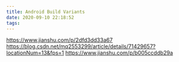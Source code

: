 ```yaml
---
title: Android Build Variants
date: 2020-09-10 22:18:52
tags:
---
```

https://www.jianshu.com/p/2dfd3dd33a67
https://blog.csdn.net/mq2553299/article/details/71429657?locationNum=13&fps=1
https://www.jianshu.com/p/b005ccddb29a